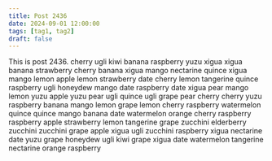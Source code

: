 ```yaml
---
title: Post 2436
date: 2024-09-01 12:00:00
tags: [tag1, tag2]
draft: false
---
```

This is post 2436.
cherry
ugli
kiwi
banana
raspberry
yuzu
xigua
xigua
banana
strawberry
cherry
banana
xigua
mango
nectarine
quince
xigua
mango
lemon
apple
lemon
strawberry
date
cherry
lemon
tangerine
quince
raspberry
ugli
honeydew
mango
date
raspberry
date
xigua
pear
mango
lemon
yuzu
apple
yuzu
pear
ugli
quince
ugli
grape
pear
cherry
cherry
yuzu
raspberry
banana
mango
lemon
grape
lemon
cherry
raspberry
watermelon
quince
quince
mango
banana
date
watermelon
orange
cherry
raspberry
raspberry
apple
strawberry
lemon
tangerine
grape
zucchini
elderberry
zucchini
zucchini
grape
apple
xigua
ugli
zucchini
raspberry
xigua
nectarine
date
yuzu
grape
honeydew
ugli
kiwi
grape
xigua
date
watermelon
tangerine
nectarine
orange
raspberry
